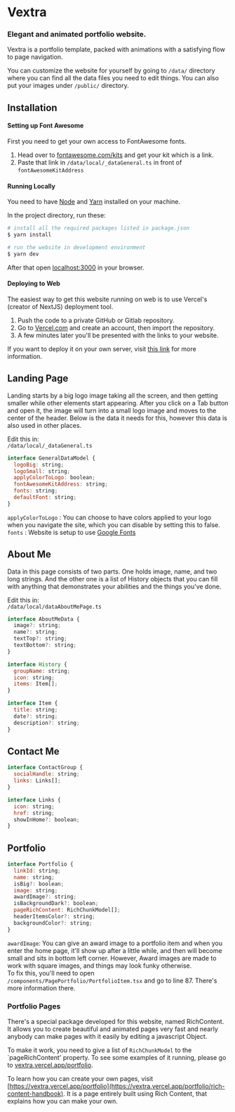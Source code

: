 # Vextra  
### Elegant and animated portfolio website.

Vextra is a portfolio template, packed with animations with a 
satisfying flow to page navigation. 

You can customize the website for yourself by going to `/data/` 
directory where you can find all the data files you need to edit 
things. You can also put your images under `/public/` directory.

## Installation

#### Setting up Font Awesome

First you need to get your own access to FontAwesome fonts.

1. Head over to [fontawesome.com/kits](https://fontawesome.com/kits) 
and get your kit which is a link.  
2. Paste that link in `/data/local/_dataGeneral.ts` in front of
`fontAwesomeKitAddress`

#### Running Locally

You need to have [Node](https://nodejs.org/en/download/) and [Yarn](https://classic.yarnpkg.com/lang/en/docs/install/) installed on your machine.

In the project directory, run these:
```bash
# install all the required packages listed in package.json
$ yarn install

# run the website in development environment
$ yarn dev
```

After that open [localhost:3000](http://localhost:3000) in your browser.

#### Deploying to Web

The easiest way to get this website running on web is to use Vercel's (creator of NextJS) deployment tool.

1. Push the code to a private GitHub or Gitlab repository.
2. Go to [Vercel.com](https://vercel.com) and create an account, then import the repository.
3. A few minutes later you'll be presented with the links to your website.

If you want to deploy it on your own server, visit [this link](https://nextjs.org/docs/deployment) for more information.


## Landing Page

Landing starts by a big logo image taking all the screen, and then getting smaller while other elements start appearing. After you click on a Tab button and open it, the image will turn into a small logo image and moves to the center of the header. Below is the data it needs for this, however this data is also used in other places.

Edit this in:  
`/data/local/_dataGeneral.ts`

```js
interface GeneralDataModel {
  logoBig: string;
  logoSmall: string;
  applyColorToLogo: boolean;
  fontAwesomeKitAddress: string;
  fonts: string;
  defaultFont: string;
}
```
`applyColorToLogo` : You can choose to have colors applied to your logo when you navigate the site, which you can disable by setting this to false.  
`fonts` : Website is setup to 
use [Google Fonts](https://fonts.google.com/)

## About Me

Data in this page consists of two parts. One holds image, name, and two long strings. And the other one is a list of History objects that you can fill with anything that demonstrates your abilities and the things you've done.

Edit this in:  
`/data/local/dataAboutMePage.ts`

```js
interface AboutMeData {
  image?: string;
  name?: string;
  textTop?: string;
  textBottom?: string;
}

interface History {
  groupName: string;
  icon: string;
  items: Item[];
}

interface Item {
  title: string;
  date?: string;
  description?: string;
}

```

## Contact Me
```js
interface ContactGroup {
  socialHandle: string;
  links: Links[];
}

interface Links {
  icon: string;
  href: string;
  showInHome?: boolean;
}
```

## Portfolio

```js
interface Portfolio {
  linkId: string;
  name: string;
  isBig?: boolean;
  image: string;
  awardImage?: string;
  isBackgroundDark?: boolean;
  pageRichContent: RichChunkModel[];
  headerItemsColor?: string;
  backgroundColor?: string;
}
```

`awardImage`: You can give an award image to a portfolio item and when you enter the home page, it'll show up after a little while, and then will become small and sits in bottom left corner. However, Award images are made to work with square images, and things may look funky otherwise.  
To fix this, you'll need to open `/components/PagePortfolio/PortfolioItem.tsx` and go to line 87. There's more information there.


### Portfolio Pages

There's a special package developed for this website, named RichContent. It allows you to create beautiful and animated pages very fast and nearly anybody can make pages with it easily by editing a javascript Object.

To make it work, you need to give a list of `RichChunkModel` to the `pageRichContent' property. To see some examples of it running, please go to [vextra.vercel.app/portfolio](https://vextra.vercel.app/portfolio).

To learn how you can create your own pages, visit [https://vextra.vercel.app/portfolio](https://vextra.vercel.app/portfolio/rich-content-handbook). It is a page entirely built using Rich Content, that explains how you can make your own.













